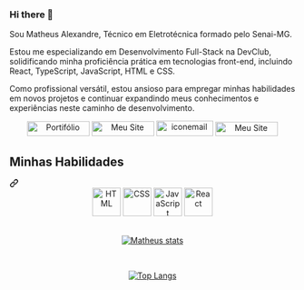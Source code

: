 ### Hi there 👋

Sou Matheus Alexandre, Técnico em Eletrotécnica formado pelo Senai-MG.

Estou me especializando em Desenvolvimento Full-Stack na DevClub, solidificando minha proficiência prática em tecnologias front-end, incluindo React, TypeScript, JavaScript, HTML e CSS.


Como profissional versátil, estou ansioso para empregar minhas habilidades em novos projetos e continuar expandindo meus conhecimentos e experiências neste caminho de desenvolvimento.
<br>

<div align="center" dir="auto">
<a href="https://api.whatsapp.com/send/?phone=5531996500563&amp;text&amp;type=phone_number&amp;app_absent=0" rel="nofollow" target="_blank"><img src="https://camo.githubusercontent.com/bd8936fd96d865e84b2615fa65d534024a35549c61ed0e04c0cfedca4d34c475/68747470733a2f2f696d672e736869656c64732e696f2f62616467652f57686174734170702d3235443336363f7374796c653d666f722d7468652d6261646765266c6f676f3d7768617473617070266c6f676f436f6c6f723d7768697465" title="Meu Site" alt=" Portifólio" width="110" height="26" data-canonical-src="https://img.shields.io/badge/WhatsApp-25D366?style=for-the-badge&amp;logo=whatsapp&amp;logoColor=white" style="max-width: 100%;"></a>  <a href="https://www.linkedin.com/in/matheus-alexandre-597681282/" rel="nofollow"><img src="https://camo.githubusercontent.com/591c02e8ff595d43e0b35b1b29aed639a7154b959cd8f8c854b9e176d885b094/68747470733a2f2f696d672e736869656c64732e696f2f62616467652f4c696e6b6564496e2d3030373742353f7374796c653d666f722d7468652d6261646765266c6f676f3d6c696e6b6564696e266c6f676f436f6c6f723d7768697465" title="Meu Site Portifólio" alt="Meu Site " width="110" height="26" data-canonical-src="https://img.shields.io/badge/LinkedIn-0077B5?style=for-the-badge&amp;logo=linkedin&amp;logoColor=white" style="max-width: 100%;"></a> <a href="mailto:matheusalexdre1@outlook.com"><img src="https://camo.githubusercontent.com/9a035ca11f55453a62464c8ec15d23b0514ad6cf8337ee325fac6671e85a377c/68747470733a2f2f696d672e736869656c64732e696f2f62616467652f2d456d61696c2d3030303f7374796c653d666f722d7468652d6261646765266c6f676f3d6d6963726f736f66742d6f75746c6f6f6b266c6f676f436f6c6f723d303037424646" alt="iconemail" width="100" height="27" data-canonical-src="https://img.shields.io/badge/-Email-000?style=for-the-badge&amp;logo=microsoft-outlook&amp;logoColor=007BFF" style="max-width: 100%;"></a>
 <a href="https://www.instagram.com/mattheuss_alexandre/" rel="nofollow"><img src="https://camo.githubusercontent.com/25086f56cd45be5a899ae3feff86e2002bbd656fa569b666d2dd828b538fc9e3/68747470733a2f2f696d672e736869656c64732e696f2f62616467652f496e7374616772616d2d4534343035463f7374796c653d666f722d7468652d6261646765266c6f676f3d696e7374616772616d266c6f676f436f6c6f723d7768697465" title="Meu Site Portifólio" alt="Meu Site" width="110" height="25" data-canonical-src="https://img.shields.io/badge/Instagram-E4405F?style=for-the-badge&amp;logo=instagram&amp;logoColor=white" style="max-width: 100%;"></a>

</div>


<div class="markdown-heading" dir="auto"><h2 class="heading-element" dir="auto">Minhas Habilidades</h2><a id="user-content-minhas-techs-skills" class="anchor" aria-label="Permalink: Minhas Tech's Skills" href="#minhas-techs-skills"><svg class="octicon octicon-link" viewBox="0 0 16 16" version="1.1" width="16" height="16" aria-hidden="true"><path d="m7.775 3.275 1.25-1.25a3.5 3.5 0 1 1 4.95 4.95l-2.5 2.5a3.5 3.5 0 0 1-4.95 0 .751.751 0 0 1 .018-1.042.751.751 0 0 1 1.042-.018 1.998 1.998 0 0 0 2.83 0l2.5-2.5a2.002 2.002 0 0 0-2.83-2.83l-1.25 1.25a.751.751 0 0 1-1.042-.018.751.751 0 0 1-.018-1.042Zm-4.69 9.64a1.998 1.998 0 0 0 2.83 0l1.25-1.25a.751.751 0 0 1 1.042.018.751.751 0 0 1 .018 1.042l-1.25 1.25a3.5 3.5 0 1 1-4.95-4.95l2.5-2.5a3.5 3.5 0 0 1 4.95 0 .751.751 0 0 1-.018 1.042.751.751 0 0 1-1.042.018 1.998 1.998 0 0 0-2.83 0l-2.5 2.5a1.998 1.998 0 0 0 0 2.83Z"></path></svg></a></div>
<div align="center" dir="auto">
  <a target="_blank" rel="noopener noreferrer nofollow" href="https://camo.githubusercontent.com/2febc0c34ff3bc4c4ab03c7f3ddf061527ac4a1c9c87f8564e51fc8a54d6374f/68747470733a2f2f63646e2e6a7364656c6976722e6e65742f67682f64657669636f6e732f64657669636f6e406c61746573742f69636f6e732f68746d6c352f68746d6c352d6f726967696e616c2e737667"><img src="https://camo.githubusercontent.com/2febc0c34ff3bc4c4ab03c7f3ddf061527ac4a1c9c87f8564e51fc8a54d6374f/68747470733a2f2f63646e2e6a7364656c6976722e6e65742f67682f64657669636f6e732f64657669636f6e406c61746573742f69636f6e732f68746d6c352f68746d6c352d6f726967696e616c2e737667" title="HTML5" alt="HTML" width="50" height="50" data-canonical-src="https://cdn.jsdelivr.net/gh/devicons/devicon@latest/icons/html5/html5-original.svg" style="max-width: 100%;"></a> 
  <a target="_blank" rel="noopener noreferrer nofollow" href="https://camo.githubusercontent.com/fc6bd432d23a709cd7fed32d5dde8beb726b8664404bc63331d5fec87ae0ce7a/68747470733a2f2f63646e2e6a7364656c6976722e6e65742f67682f64657669636f6e732f64657669636f6e406c61746573742f69636f6e732f637373332f637373332d6f726967696e616c2e737667"><img src="https://camo.githubusercontent.com/fc6bd432d23a709cd7fed32d5dde8beb726b8664404bc63331d5fec87ae0ce7a/68747470733a2f2f63646e2e6a7364656c6976722e6e65742f67682f64657669636f6e732f64657669636f6e406c61746573742f69636f6e732f637373332f637373332d6f726967696e616c2e737667" title="CSS3" alt="CSS" width="50" height="50" data-canonical-src="https://cdn.jsdelivr.net/gh/devicons/devicon@latest/icons/css3/css3-original.svg" style="max-width: 100%;"></a>  <a target="_blank" rel="noopener noreferrer nofollow" href="https://camo.githubusercontent.com/04415640a09976c43481819a817157acd8ce8cb55fc88bf935c494710b4a6762/68747470733a2f2f63646e2e6a7364656c6976722e6e65742f67682f64657669636f6e732f64657669636f6e406c61746573742f69636f6e732f6a6176617363726970742f6a6176617363726970742d6f726967696e616c2e737667"><img src="https://camo.githubusercontent.com/04415640a09976c43481819a817157acd8ce8cb55fc88bf935c494710b4a6762/68747470733a2f2f63646e2e6a7364656c6976722e6e65742f67682f64657669636f6e732f64657669636f6e406c61746573742f69636f6e732f6a6176617363726970742f6a6176617363726970742d6f726967696e616c2e737667" title="JavaScript" alt="JavaScript" width="50" height="50" data-canonical-src="https://cdn.jsdelivr.net/gh/devicons/devicon@latest/icons/javascript/javascript-original.svg" style="max-width: 100%;"></a>   
  <a target="_blank" rel="noopener noreferrer nofollow" href="https://camo.githubusercontent.com/c8fada00fabc110a5651fd489a98277b0c005a709d69c9dcc1ab3d8bde074510/68747470733a2f2f63646e2e6a7364656c6976722e6e65742f67682f64657669636f6e732f64657669636f6e406c61746573742f69636f6e732f72656163742f72656163742d6f726967696e616c2e737667"><img src="https://camo.githubusercontent.com/c8fada00fabc110a5651fd489a98277b0c005a709d69c9dcc1ab3d8bde074510/68747470733a2f2f63646e2e6a7364656c6976722e6e65742f67682f64657669636f6e732f64657669636f6e406c61746573742f69636f6e732f72656163742f72656163742d6f726967696e616c2e737667" title="React" alt="React" width="50" height="50" data-canonical-src="https://cdn.jsdelivr.net/gh/devicons/devicon@latest/icons/react/react-original.svg" style="max-width: 100%;"></a> 
  
  
</div>
<br>

<div align="center" dir="auto">
  
[![Matheus stats](https://github-readme-stats.vercel.app/api?username=MatheusAlexandre20)](https://github.com/anuraghazra/github-readme-stats)

</div>
<br>

<div align="center" dir="auto">

[![Top Langs](https://github-readme-stats.vercel.app/api/top-langs/?username=MatheusAlexandre20)](https://github.com/anuraghazra/github-readme-stats)
</div>
